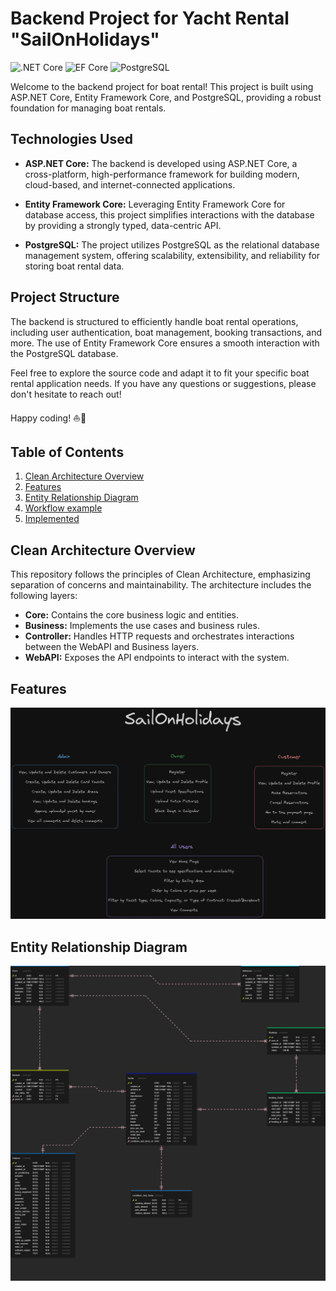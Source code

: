 # Backend Project for Yacht Rental "SailOnHolidays"

![.NET Core](https://img.shields.io/badge/.NET%20Core-v.8-purple)
![EF Core](https://img.shields.io/badge/EF%20Core-v.8-cyan)
![PostgreSQL](https://img.shields.io/badge/PostgreSQL-v.14-drakblue)

Welcome to the backend project for boat rental! This project is built using ASP.NET Core, Entity Framework Core, and PostgreSQL, providing a robust foundation for managing boat rentals.

## Technologies Used

- **ASP.NET Core:** The backend is developed using ASP.NET Core, a cross-platform, high-performance framework for building modern, cloud-based, and internet-connected applications.

- **Entity Framework Core:** Leveraging Entity Framework Core for database access, this project simplifies interactions with the database by providing a strongly typed, data-centric API.

- **PostgreSQL:** The project utilizes PostgreSQL as the relational database management system, offering scalability, extensibility, and reliability for storing boat rental data.

## Project Structure

The backend is structured to efficiently handle boat rental operations, including user authentication, boat management, booking transactions, and more. The use of Entity Framework Core ensures a smooth interaction with the PostgreSQL database.

Feel free to explore the source code and adapt it to fit your specific boat rental application needs. If you have any questions or suggestions, please don't hesitate to reach out!

Happy coding! ⛵🌊

## Table of Contents

1. [Clean Architecture Overview](#clean-architecture-overview)
2. [Features](#features)
3. [Entity Relationship Diagram](#entity-relationship-diagram)
4. [Workflow example](#workflow-example)
5. [Implemented](#implemented)

## Clean Architecture Overview

This repository follows the principles of Clean Architecture, emphasizing separation of concerns and maintainability. The architecture includes the following layers:

- **Core:** Contains the core business logic and entities.
- **Business:** Implements the use cases and business rules.
- **Controller:** Handles HTTP requests and orchestrates interactions between the WebAPI and Business layers.
- **WebAPI:** Exposes the API endpoints to interact with the system.

## Features

![Image of sail_on_holidays_features.png](sail_on_holidays_features.png)

## Entity Relationship Diagram

![Image of erd_image.png](erd_image.png)
